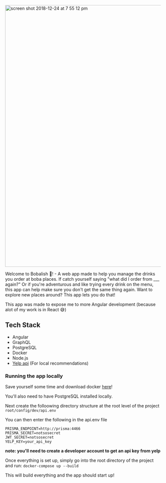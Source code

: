 <img width="849" alt="screen shot 2018-12-24 at 7 55 12 pm" src="https://user-images.githubusercontent.com/21237266/50408282-f86ed980-07b5-11e9-825c-f1d41118c503.png">

Welcome to Bobalish 🎉! - A web app made to help you manage the drinks you order at boba places. If catch yourself saying "what did I order from \_\_\_ again?" Or if you're adventurous and like trying every drink on the menu, this app can help make sure you don't get the same thing again. Want to explore new places around? This app lets you do that!

This app was made to expose me to more Angular development (because alot of my work is in React 😅)

## Tech Stack

- Angular
- GraphQL
- PostgreSQL
- Docker
- Node.js
- [Yelp api](https://www.yelp.com/developers) (For local recommendations)

### Running the app locally

Save yourself some time and download docker [here](https://www.docker.com/get-started)!

You'll also need to have PostgreSQL installed locally.

Next create the folloowing directory structure at the root level of the project
`root/config/dev/api.env`

You can then enter the following in the api.env file 
```
PRISMA_ENDPOINT=http://prisma:4466
PRISMA_SECRET=notsosecret
JWT_SECRET=notsosecret
YELP_KEY=your_api_key
```

**note: you'll need to create a developer account to get an api key from yelp**

Once everything is set up, simply go into the root directory of the project and run: `docker-compose up --build`

This will build everything and the app should start up!
